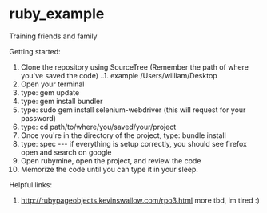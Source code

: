 # ruby_example
Training friends and family


Getting started:

1. Clone the repository using SourceTree (Remember the path of where you've saved the code) 
..1. example /Users/william/Desktop
2. Open your terminal 
3. type: gem update
4. type: gem install bundler
5. type: sudo gem install selenium-webdriver (this will request for your password)
6. type:  cd path/to/where/you/saved/your/project
7. Once you're in the directory of the project, type: bundle install
8. type: spec  --- if everything is setup correctly, you should see firefox open and search on google
9. Open rubymine, open the project, and review the code
9. Memorize the code until you can type it in your sleep.

Helpful links:
1. http://rubypageobjects.kevinswallow.com/rpo3.html
more tbd, im tired :) 
